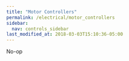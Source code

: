```yaml
---
title: "Motor Controllers"
permalink: /electrical/motor_controllers
sidebar:
  nav: controls_sidebar
last_modified_at: 2018-03-03T15:10:36-05:00
---
```


No-op

